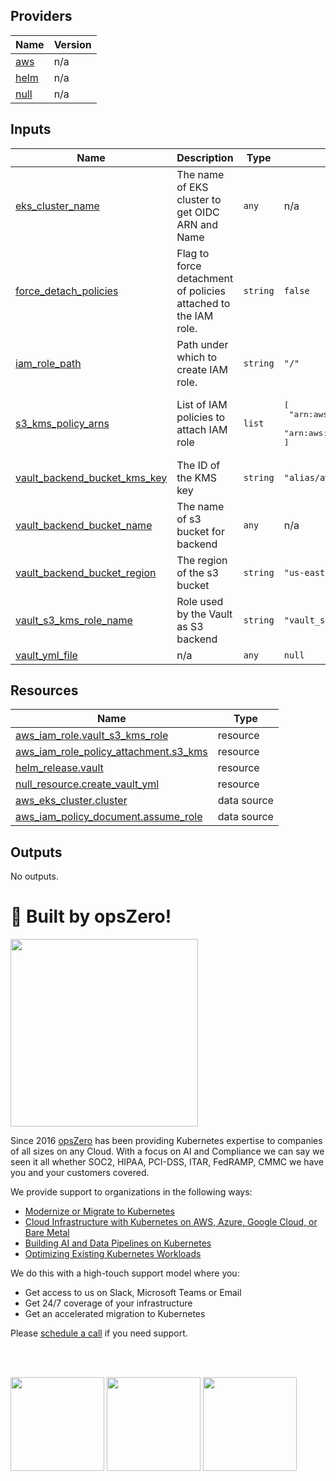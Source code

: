 <!-- BEGIN_TF_DOCS -->

## Providers

| Name | Version |
|------|---------|
| <a name="provider_aws"></a> [aws](#provider\_aws) | n/a |
| <a name="provider_helm"></a> [helm](#provider\_helm) | n/a |
| <a name="provider_null"></a> [null](#provider\_null) | n/a |
## Inputs

| Name | Description | Type | Default | Required |
|------|-------------|------|---------|:--------:|
| <a name="input_eks_cluster_name"></a> [eks\_cluster\_name](#input\_eks\_cluster\_name) | The name of EKS cluster to get OIDC ARN and Name | `any` | n/a | yes |
| <a name="input_force_detach_policies"></a> [force\_detach\_policies](#input\_force\_detach\_policies) | Flag to force detachment of policies attached to the IAM role. | `string` | `false` | no |
| <a name="input_iam_role_path"></a> [iam\_role\_path](#input\_iam\_role\_path) | Path under which to create IAM role. | `string` | `"/"` | no |
| <a name="input_s3_kms_policy_arns"></a> [s3\_kms\_policy\_arns](#input\_s3\_kms\_policy\_arns) | List of IAM policies to attach IAM role | `list` | <pre>[<br>  "arn:aws:iam::aws:policy/AmazonS3FullAccess",<br>  "arn:aws:iam::aws:policy/AWSKeyManagementServicePowerUser"<br>]</pre> | no |
| <a name="input_vault_backend_bucket_kms_key"></a> [vault\_backend\_bucket\_kms\_key](#input\_vault\_backend\_bucket\_kms\_key) | The ID of the KMS key | `string` | `"alias/aws/s3"` | no |
| <a name="input_vault_backend_bucket_name"></a> [vault\_backend\_bucket\_name](#input\_vault\_backend\_bucket\_name) | The name of s3 bucket for backend | `any` | n/a | yes |
| <a name="input_vault_backend_bucket_region"></a> [vault\_backend\_bucket\_region](#input\_vault\_backend\_bucket\_region) | The region of the s3 bucket | `string` | `"us-east-1"` | no |
| <a name="input_vault_s3_kms_role_name"></a> [vault\_s3\_kms\_role\_name](#input\_vault\_s3\_kms\_role\_name) | Role used by the Vault as S3 backend | `string` | `"vault_s3_kms_role"` | no |
| <a name="input_vault_yml_file"></a> [vault\_yml\_file](#input\_vault\_yml\_file) | n/a | `any` | `null` | no |
## Resources

| Name | Type |
|------|------|
| [aws_iam_role.vault_s3_kms_role](https://registry.terraform.io/providers/hashicorp/aws/latest/docs/resources/iam_role) | resource |
| [aws_iam_role_policy_attachment.s3_kms](https://registry.terraform.io/providers/hashicorp/aws/latest/docs/resources/iam_role_policy_attachment) | resource |
| [helm_release.vault](https://registry.terraform.io/providers/hashicorp/helm/latest/docs/resources/release) | resource |
| [null_resource.create_vault_yml](https://registry.terraform.io/providers/hashicorp/null/latest/docs/resources/resource) | resource |
| [aws_eks_cluster.cluster](https://registry.terraform.io/providers/hashicorp/aws/latest/docs/data-sources/eks_cluster) | data source |
| [aws_iam_policy_document.assume_role](https://registry.terraform.io/providers/hashicorp/aws/latest/docs/data-sources/iam_policy_document) | data source |
## Outputs

No outputs.
# 🚀 Built by opsZero!

<a href="https://opszero.com"><img src="https://opszero.com/wp-content/uploads/2024/07/opsZero_logo_svg.svg" width="300px"/></a>

Since 2016 [opsZero](https://opszero.com) has been providing Kubernetes
expertise to companies of all sizes on any Cloud. With a focus on AI and
Compliance we can say we seen it all whether SOC2, HIPAA, PCI-DSS, ITAR,
FedRAMP, CMMC we have you and your customers covered.

We provide support to organizations in the following ways:

- [Modernize or Migrate to Kubernetes](https://opszero.com/solutions/modernization/)
- [Cloud Infrastructure with Kubernetes on AWS, Azure, Google Cloud, or Bare Metal](https://opszero.com/solutions/cloud-infrastructure/)
- [Building AI and Data Pipelines on Kubernetes](https://opszero.com/solutions/ai/)
- [Optimizing Existing Kubernetes Workloads](https://opszero.com/solutions/optimized-workloads/)

We do this with a high-touch support model where you:

- Get access to us on Slack, Microsoft Teams or Email
- Get 24/7 coverage of your infrastructure
- Get an accelerated migration to Kubernetes

Please [schedule a call](https://calendly.com/opszero-llc/discovery) if you need support.

<br/><br/>

<div style="display: block">
  <img src="https://opszero.com/wp-content/uploads/2024/07/aws-advanced.png" width="150px" />
  <img src="https://opszero.com/wp-content/uploads/2024/07/AWS-public-sector.png" width="150px" />
  <img src="https://opszero.com/wp-content/uploads/2024/07/AWS-eks.png" width="150px" />
</div>
<!-- END_TF_DOCS -->